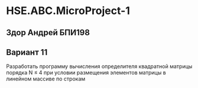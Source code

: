 # HSE.ABC.MicroProject-1 
## Здор Андрей БПИ198 
## Вариант 11
Разработать     программу     вычисления определителя квадратной матрицы порядка N ≤ 4   при   условии   размещения   элементов матрицы в линейном массиве по строкам
